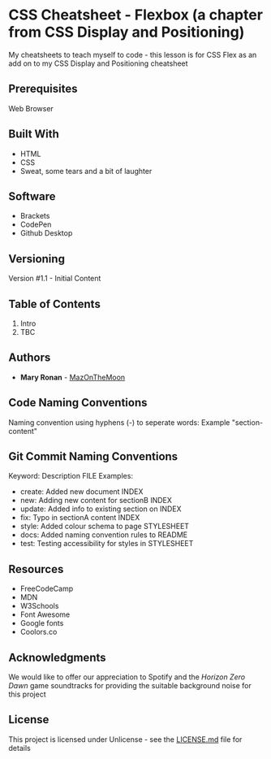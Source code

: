 # CSS Cheatsheet - Flexbox (a chapter from CSS Display and Positioning)
 My cheatsheets to teach myself to code - this lesson is for CSS Flex as an add on to my CSS Display and Positioning cheatsheet
 
## Prerequisites

Web Browser

## Built With

* HTML
* CSS
* Sweat, some tears and a bit of laughter

## Software

* Brackets
* CodePen
* Github Desktop

## Versioning

Version #1.1 - Initial Content



## Table of Contents 

1. Intro
2. TBC


## Authors

* **Mary Ronan** - [MazOnTheMoon](https://github.com/MazontheMoon)

## Code Naming Conventions

Naming convention using hyphens (-) to seperate words:
Example "section-content"

## Git Commit Naming Conventions

Keyword: Description FILE
Examples:

* create: Added new document INDEX
* new: Adding new content for sectionB INDEX
* update: Added info to existing section on INDEX
* fix: Typo in sectionA content INDEX
* style: Added colour schema to page STYLESHEET
* docs: Added naming convention rules to README
* test: Testing accessibility for styles in STYLESHEET


## Resources

* FreeCodeCamp
* MDN
* W3Schools
* Font Awesome
* Google fonts
* Coolors.co

## Acknowledgments
We would like to offer our appreciation to Spotify and the *Horizon Zero Dawn* game soundtracks for providing the suitable background noise for this project

## License

This project is licensed under Unlicense - see the [LICENSE.md](LICENSE.md) file for details
